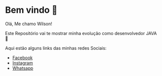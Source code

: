 # Bem vindo :wave:

Olá, Me chamo Wilson!

Este Repositório vai te mostrar minha evolução como desenvolvedor JAVA :muscle:

Aqui estão alguns links das minhas redes Sociais:

- [Facebook](https://www.facebook.com/wilson.junior.1420354/)
- [Instagram](https://www.instagram.com/wrconsultoriatecnica_/)
- [Whatsapp]([wa.me/message/WJRVNVDY7PLHO1](https://l.instagram.com/?u=https%3A%2F%2Fwa.me%2Fmessage%2FWJRVNVDY7PLHO1&e=ATPfxT6mGtzY_xGnVEnwb8NafbTkpd100vLTkok2-63HBf1iv0JmdfC7HKevCHHPJlOrjWVNmaQpoN-asfWFKGjvmoqEFGta3oxf5Ck&s=1))



